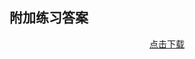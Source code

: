 ## 附加练习答案

<center><a class="filedownload" href="../CONTENTS/STUDY/附加练习参考答案.pdf" download>点击下载</a></center>